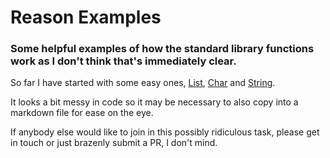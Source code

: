 # Reason Examples
### Some helpful examples of how the standard library functions work as I don't think that's immediately clear.

So far I have started with some easy ones, [List](List.re), [Char](Char.re) and [String](String.re). 

It looks a bit messy in code so it may be necessary to also copy into a markdown file for ease on the eye.

If anybody else would like to join in this possibly ridiculous task, please get in touch or just brazenly submit a PR, I don't mind.
